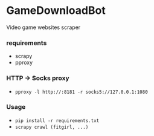 # GameDownloadBot
Video game websites scraper

### requirements
* scrapy
* pproxy

### HTTP -> Socks proxy
* ```pproxy -l http://:8181 -r socks5://127.0.0.1:1080```

### Usage
* ```pip install -r requirements.txt```
* ```scrapy crawl (fitgirl, ...)```
